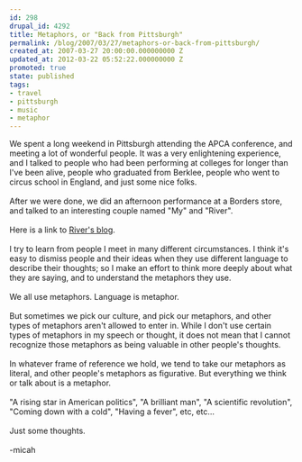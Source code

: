 ```yaml
---
id: 298
drupal_id: 4292
title: Metaphors, or "Back from Pittsburgh"
permalink: /blog/2007/03/27/metaphors-or-back-from-pittsburgh/
created_at: 2007-03-27 20:00:00.000000000 Z
updated_at: 2012-03-22 05:52:22.000000000 Z
promoted: true
state: published
tags:
- travel
- pittsburgh
- music
- metaphor
---
```

We spent a long weekend in Pittsburgh attending the APCA conference, and meeting a lot of wonderful people. It was a very enlightening experience, and I talked to people who had been performing at colleges for longer than I've been alive, people who graduated from Berklee, people who went to circus school in England, and just some nice folks.<br /><br />After we were done, we did an afternoon performance at a Borders store, and talked to an interesting couple named "My" and "River".<br /><br />Here is a link to <a href="http://riverschihouse.blogspot.com/2007/03/congratulations-you-did-it.html">River's blog</a>.<br /><br />I try to learn from people I meet in many different circumstances. I think it's easy to dismiss people and their ideas when they use different language to describe their thoughts; so I make an effort to think more deeply about what they are saying, and to understand the metaphors they use.<br /><br />We all use metaphors. Language is metaphor.<br /><br />But sometimes we pick our culture, and pick our metaphors, and other types of metaphors aren't allowed to enter in. While I don't use certain types of metaphors in my speech or thought, it does not mean that I cannot recognize those metaphors as being valuable in other people's thoughts.<br /><br />In whatever frame of reference we hold, we tend to take our metaphors as literal, and other people's metaphors as figurative. But everything we think or talk about is a metaphor.<br /><br />"A rising star in American politics", "A brilliant man", "A scientific revolution", "Coming down with a cold", "Having a fever", etc, etc...<br /><br />Just some thoughts.<br /><br />-micah
